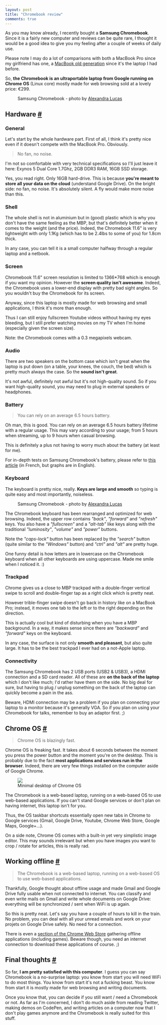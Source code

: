 ```yaml
---
layout: post
title: "Chromebook review"
comments: true
---
```


<section>
<p>As you may know already, I recently bought a <strong>Samsung Chromebook</strong>. Since it is a fairly new computer and reviews can be quite rare, I thought it would be a good idea to give you my feeling after a couple of weeks of daily use.</p>
<p>Please note I may do a lot of comparisons with both a MacBook Pro since my girlfriend has one, a <a href="http://images.appleinsider.com/mb-081009.jpg">MacBook old generation</a> since it's the laptop I had before.</p>
<p>So, <strong>the Chromebook is an ultraportable laptop from Google running on Chrome OS</strong> (Linux core) mostly made for web browsing sold at a lovely price: €299.</p>
<figure class="figure">
<img src="/images/chromebook-review__chromebook.jpg" alt="">
<figcaption>Samsung Chromebook - photo by <a href="http://alexandralucas.com">Alexandra Lucas</a></figcaption>
</figure>
</section>
<section id="hardware">
<h2>Hardware <a href="#hardware">#</a></h2>
<h3>General</h3>
<p>Let's start by the whole hardware part. First of all, I think it's pretty nice even if it doesn't compete with the MacBook Pro. Obviously.</p>
<blockquote class="pull-quote--right">No fan, no noise.</blockquote>
<p>I'm not so comfortable with very technical specifications so I'll just leave it here: Exynos 5 Dual Core 1.7Ghz, 2GB DDR3 RAM, 16GB SSD storage.</p>
<p>Yes, you read right. Only 16GB hard-drive. This is because <strong>you're meant to store all your data on the cloud</strong> (understand Google Drive). On the bright side: no fan, no noise. It's absolutely silent. A fly would make more noise than this.</p>
<h3>Shell</h3>
<p>The whole shell is not in aluminium but in (good) plastic which is why you don't have the same feeling as the MBP, but that's definitely better when it comes to the weight (and the price). Indeed, the Chromebook 11.6" is very lightweight with only 1.1Kg (which has to be 2.4lbs to some of you) for 1.8cm thick.</p>
<p>In any case, you can tell it is a small computer halfway through a regular laptop and a netbook.</p>
<h3>Screen</h3>
<p>Chromebook 11.6" screen resolution is limited to 1366*768 which is enough if you want my opinion. However the <strong>screen quality isn't awesome</strong>. Indeed, the Chromebook uses a lower-end display with pretty bad sight angles. So you wouldn't buy the Chromebook for its screen.</p>
<p>Anyway, since this laptop is mostly made for web browsing and small applications, I think it's more than enough.</p>
<p>Thus I can still enjoy fullscreen Youtube videos without having my eyes bleeding, but I still prefer watching movies on my TV when I'm home (especially given the screen size).</p>
<p class="note">Note: the Chromebook comes with a 0.3 megapixels webcam.</p>
<h3>Audio</h3>
<p>There are two speakers on the bottom case which isn't great when the laptop is put down (on a table, your knees, the couch, the bed) which is pretty much always the case. So the <strong>sound isn't great</strong>.</p>
<p>It's not awful, definitely not awful but it's not high-quality sound. So if you want high-quality sound, you may need to plug in external speakers or headphones.</p>
<h3>Battery</h3>
<blockquote class="pull-quote--right">You can rely on an average 6.5 hours battery.</blockquote>
<p>Oh man, this is good. You can rely on an average 6.5 hours battery lifetime with a regular usage. This may vary according to your usage; from 5 hours when streaming, up to 9 hours when casual browsing.</p>
<p>This is definitely a plus not having to worry much about the battery (at least for me).</p>
<p>For in-depth tests on Samsung Chromebook's battery, please refer to <a href="http://fr.ubergizmo.com/2013/03/test-du-chromebook-samsung-serie-3/">this article</a> (in French, but graphs are in English).</p>
<h3>Keyboard</h3><p>The keyboard is pretty nice, really. <strong>Keys are large and smooth</strong> so typing is quite easy and most importantly, noiseless.</p>
<figure class="figure--right">
<img src="/images/chromebook-review__chromebook-keyboard.jpg" alt="">
<figcaption>Samsung Chromebook - photo by <a href="http://alexandralucas.com">Alexandra Lucas</a></figcaption>
</figure>
<p>The Chromebook keyboard has been rearranged and optimized for web browsing. Indeed, the upper row contains <em>"back"</em>, <em>"forward"</em> and <em>"refresh"</em> keys. You also have a <em>"fullscreen"</em> and a <em>"alt-tab"</em> like keys along with the traditional <em>"luminosity"</em>, <em>"volume"</em> and <em>"power"</em> buttons.</p>
<p>Note the <em>"caps-lock"</em> button has been replaced by the <em>"search"</em> button (quite similar to the <em>"Windows"</em> button) and <em>"ctrl"</em> and <em>"alt"</em> are pretty huge.</p>
<p class="note">One funny detail is how letters are in lowercase on the Chromebook keyboard when all other keyboards are using uppercase. Made me smile when I noticed it.&nbsp;:)</p>
<h3>Trackpad</h3>
<p>Chrome gives us a close to MBP trackpad with a double-finger vertical swipe to scroll and double-finger tap as a right click which is pretty neat.</p>
<p>However trible-finger swipe doesn't go back in history like on a MacBook Pro; instead, it moves one tab to the left or to the right depending on the direction.</p>
<p>This is actually cool but kind of disturbing when you have a MBP background. In a way, it makes sense since there are <em>"backward"</em> and <em>"forward"</em> keys on the keyboard.</p>
<p>In any case, the surface is not only <strong>smooth and pleasant</strong>, but also quite large. It has to be the best trackpad I ever had on a not-Apple laptop.</p> 
<h3>Connectivity</h3>
<p>The Samsung Chromebook has 2 USB ports (USB2 & USB3), a HDMI connection and a SD card reader. All of these are <strong>on the back of the laptop</strong> which I don't like much; I'd rather have them on the side. No big deal for sure, but having to plug / unplug something on the back of the laptop can quickly become a pain in the ass.</p>
<p>Beware, HDMI connection may be a problem if you plan on connecting your laptop to a monitor because it's generally VGA. So if you plan on using your Chromebook for talks, remember to buy an adaptor first. ;)</p>
</section>
<section id="chrome-os">
<h2>Chrome OS <a href="#chrome-os">#</a></h2>
<blockquote class="pull-quote--right">Chrome OS is blazingly fast.</blockquote>
<p>Chrome OS is freaking fast. It takes about 6 seconds between the moment you press the power button and the moment you're on the desktop. This is probably due to the fact <strong>most applications and services run in the browser</strong>. Indeed, there are very few things installed on the computer aside of Google Chrome.</p>
<figure class="figure">
<img src="/images/chromebook-review__chrome-os.png">
<figcaption>Minimal desktop of Chrome OS</figcaption>
</figure>
<p>The Chromebook is a web-based laptop, running on a web-based OS to use web-based applications. If you can't stand Google services or don't plan on having internet, this laptop isn't for you.</p>
<p>Thus, the OS taskbar shortcuts essentially open new tabs in Chrome to Google services (Gmail, Google Drive, Youtube, Chrome Web Store, Google Maps, Google+...).</p>
<p>On a side note, Chrome OS comes with a built-in yet very simplistic image editor. This may sounds irrelevant but when you have images you want to crop / rotate for articles, this is really rad.</p>
</section>
<section id="working-offline">
<h2>Working offline <a href="#working-offline">#</a></h2>
<blockquote class="pull-quote--right">The Chromebook is a web-based laptop, running on a web-based OS to use web-based applications.</blockquote>
<p>Thankfully, Google thought about offline usage and made Gmail and Google Drive fully usable when not connected to internet. You can classify and even write mails on Gmail and write whole documents on Google Drive: everything will be synchronized / sent when WiFi is up again.</p>
<p>So this is pretty neat. Let's say you have a couple of hours to kill in the train. No problem, you can deal with all your unread emails and work on your projets on Google Drive safely. No need for a connection.</p>
<p>There is even a <a href="https://chrome.google.com/webstore/category/collection/offline_enabled">section of the Chrome Web Store</a> gathering offline applications (including games). Beware though, you need an internet connection to download these applications of course. ;)</p>
</section>
<section id="final-thoughts">
<h2>Final thoughts <a href="#final-thoughts">#</a></h2>
<p>So far, <strong>I am pretty satisfied with this computer</strong>. I guess you can say Chromebook is a no-surprise laptop: you know from start you will need WiFi to do most things. You know from start it's not a fucking beast. You know from start it is mostly made for web browsing and writing documents.</p>
<p>Once you know that, you can decide if you still want / need a Chromebook or not. As far as I'm concerned, I don't do much aside from reading Twitter, making demos on CodePen, and writing articles on a computer now that I don't play games anymore and the Chromebook is really suited for this stuff.</p>
</section>